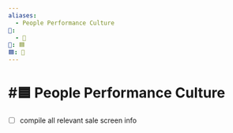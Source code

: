 ```yaml
---
aliases:
  - People Performance Culture
📁:
  - 💼
💼: 🟦
🟦: 👤
---
```

# #🟦 People Performance Culture

- [ ] compile all relevant sale screen info 